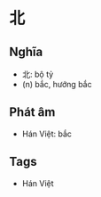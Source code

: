 # 北

## Nghĩa
* 北: bộ tỷ
* (n) bắc, hướng bắc

## Phát âm
* Hán Việt: bắc

## Tags
* Hán Việt

<script>window.HANZI_FIELD='北';</script>
